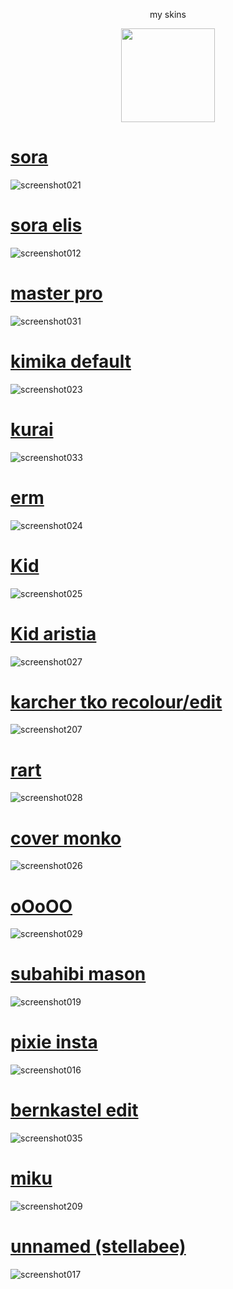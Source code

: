 <p align="center"> my skins
<p align="center">
<a href="https://osu.ppy.sh/users/21821366">
  <img src="https://a.ppy.sh/21821366?1669712909.jpeg"  
       width="150"
       height="150"></a>
<p align="center"> 

# [sora](https://subahibi.s-ul.eu/jS5q4DwR)  
![screenshot021](https://user-images.githubusercontent.com/115696505/213930611-14398b87-ad51-46a1-b3cf-06493b5d791d.jpg)

# [sora elis](https://subahibi.s-ul.eu/ruYzXRB5)  
![screenshot012](https://user-images.githubusercontent.com/115696505/213867541-6d1a861d-0a81-4e9e-b793-cd9a6776e352.jpg)

# [master pro](https://subahibi.s-ul.eu/ziD3Cu8s)  
![screenshot031](https://user-images.githubusercontent.com/115696505/214445254-302f3b86-0f8a-44be-9a98-9e82262ddb6b.jpg)
 
# [kimika default](https://subahibi.s-ul.eu/cfUc5aqi)  
![screenshot023](https://user-images.githubusercontent.com/115696505/213930601-7730bee4-b887-44e5-bf3d-545e5b7aca1c.jpg)

# [kurai](https://subahibi.s-ul.eu/IIpb164Q)
![screenshot033](https://user-images.githubusercontent.com/115696505/214649903-9c80e9b5-40a1-473b-9217-e94379225193.jpg)

# [erm](https://subahibi.s-ul.eu/zIneIjLJ)  
![screenshot024](https://user-images.githubusercontent.com/115696505/213930594-9fd57be1-5b05-4056-9d08-4d3307e7c99c.jpg)

# [Kid](https://subahibi.s-ul.eu/Whppsp3f)  
![screenshot025](https://user-images.githubusercontent.com/115696505/213930589-e63da1f2-cdca-4f81-97ad-744cce2416af.jpg)

# [Kid aristia](https://subahibi.s-ul.eu/Gu1WWXmi)  
![screenshot027](https://user-images.githubusercontent.com/115696505/214024143-f6bb637a-87ad-4632-a0fa-0d358b94b689.jpg)

# [karcher tko recolour/edit](https://subahibi.s-ul.eu/YVt9IM1d)
![screenshot207](https://user-images.githubusercontent.com/115696505/205911813-82eae1c0-3bc7-4434-bd87-a3aa411b5fa5.jpg)

# [rart](https://subahibi.s-ul.eu/Or69GW63)  
![screenshot028](https://user-images.githubusercontent.com/115696505/214289820-01e84012-e20b-4f01-9569-346868e7bd24.jpg)

# [cover monko](https://subahibi.s-ul.eu/xa9bZuAt) 
![screenshot026](https://user-images.githubusercontent.com/115696505/213930584-393cfd03-c00e-441c-bc18-9e1e2c756a38.jpg)

# [oOoOO](https://subahibi.s-ul.eu/OY6RgwSe) 
![screenshot029](https://user-images.githubusercontent.com/115696505/214290967-33d48a57-055b-4132-bf48-5c1bb7042b07.jpg)
  
# [subahibi mason](https://subahibi.s-ul.eu/UIBFvPqk)
![screenshot019](https://user-images.githubusercontent.com/115696505/213930576-06707ac0-7b2c-431b-a434-757a4c59af76.jpg)

# [pixie insta](https://subahibi.s-ul.eu/oymWpUqX)
![screenshot016](https://user-images.githubusercontent.com/115696505/213930569-80185e0d-b362-4d50-b445-45fc9bbbf8b2.jpg)

# [bernkastel edit](https://subahibi.s-ul.eu/1DPevFQf)
![screenshot035](https://user-images.githubusercontent.com/115696505/214710083-9dcfc3d8-9c05-4b26-b292-14c6518428ca.jpg)

# [miku](https://subahibi.s-ul.eu/OJO75yKw)
![screenshot209](https://user-images.githubusercontent.com/115696505/205918542-d84f1b66-518d-40a0-802e-e041c174ca3e.jpg)

# [unnamed (stellabee)](https://subahibi.s-ul.eu/AfrekAAT)
![screenshot017](https://user-images.githubusercontent.com/115696505/213930403-c45f1fd6-9038-488a-b5aa-8776ffcd86b3.jpg)

